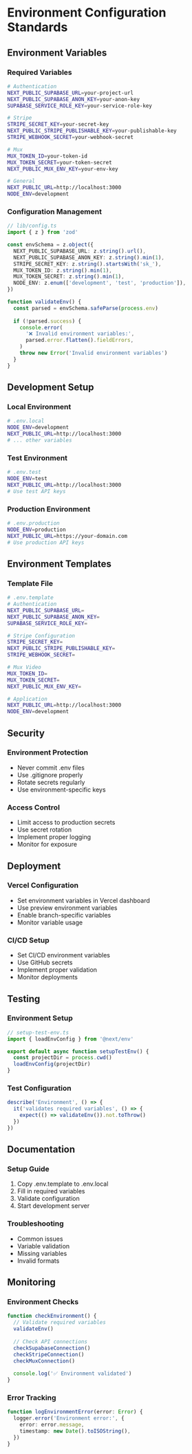 # Environment Configuration Standards

## Environment Variables

### Required Variables
```bash
# Authentication
NEXT_PUBLIC_SUPABASE_URL=your-project-url
NEXT_PUBLIC_SUPABASE_ANON_KEY=your-anon-key
SUPABASE_SERVICE_ROLE_KEY=your-service-role-key

# Stripe
STRIPE_SECRET_KEY=your-secret-key
NEXT_PUBLIC_STRIPE_PUBLISHABLE_KEY=your-publishable-key
STRIPE_WEBHOOK_SECRET=your-webhook-secret

# Mux
MUX_TOKEN_ID=your-token-id
MUX_TOKEN_SECRET=your-token-secret
NEXT_PUBLIC_MUX_ENV_KEY=your-env-key

# General
NEXT_PUBLIC_URL=http://localhost:3000
NODE_ENV=development
```

### Configuration Management
```typescript
// lib/config.ts
import { z } from 'zod'

const envSchema = z.object({
  NEXT_PUBLIC_SUPABASE_URL: z.string().url(),
  NEXT_PUBLIC_SUPABASE_ANON_KEY: z.string().min(1),
  STRIPE_SECRET_KEY: z.string().startsWith('sk_'),
  MUX_TOKEN_ID: z.string().min(1),
  MUX_TOKEN_SECRET: z.string().min(1),
  NODE_ENV: z.enum(['development', 'test', 'production']),
})

function validateEnv() {
  const parsed = envSchema.safeParse(process.env)
  
  if (!parsed.success) {
    console.error(
      '❌ Invalid environment variables:',
      parsed.error.flatten().fieldErrors,
    )
    throw new Error('Invalid environment variables')
  }
}
```

## Development Setup

### Local Environment
```bash
# .env.local
NODE_ENV=development
NEXT_PUBLIC_URL=http://localhost:3000
# ... other variables
```

### Test Environment
```bash
# .env.test
NODE_ENV=test
NEXT_PUBLIC_URL=http://localhost:3000
# Use test API keys
```

### Production Environment
```bash
# .env.production
NODE_ENV=production
NEXT_PUBLIC_URL=https://your-domain.com
# Use production API keys
```

## Environment Templates

### Template File
```bash
# .env.template
# Authentication
NEXT_PUBLIC_SUPABASE_URL=
NEXT_PUBLIC_SUPABASE_ANON_KEY=
SUPABASE_SERVICE_ROLE_KEY=

# Stripe Configuration
STRIPE_SECRET_KEY=
NEXT_PUBLIC_STRIPE_PUBLISHABLE_KEY=
STRIPE_WEBHOOK_SECRET=

# Mux Video
MUX_TOKEN_ID=
MUX_TOKEN_SECRET=
NEXT_PUBLIC_MUX_ENV_KEY=

# Application
NEXT_PUBLIC_URL=http://localhost:3000
NODE_ENV=development
```

## Security

### Environment Protection
- Never commit .env files
- Use .gitignore properly
- Rotate secrets regularly
- Use environment-specific keys

### Access Control
- Limit access to production secrets
- Use secret rotation
- Implement proper logging
- Monitor for exposure

## Deployment

### Vercel Configuration
- Set environment variables in Vercel dashboard
- Use preview environment variables
- Enable branch-specific variables
- Monitor variable usage

### CI/CD Setup
- Set CI/CD environment variables
- Use GitHub secrets
- Implement proper validation
- Monitor deployments

## Testing

### Environment Setup
```typescript
// setup-test-env.ts
import { loadEnvConfig } from '@next/env'

export default async function setupTestEnv() {
  const projectDir = process.cwd()
  loadEnvConfig(projectDir)
}
```

### Test Configuration
```typescript
describe('Environment', () => {
  it('validates required variables', () => {
    expect(() => validateEnv()).not.toThrow()
  })
})
```

## Documentation

### Setup Guide
1. Copy .env.template to .env.local
2. Fill in required variables
3. Validate configuration
4. Start development server

### Troubleshooting
- Common issues
- Variable validation
- Missing variables
- Invalid formats

## Monitoring

### Environment Checks
```typescript
function checkEnvironment() {
  // Validate required variables
  validateEnv()
  
  // Check API connections
  checkSupabaseConnection()
  checkStripeConnection()
  checkMuxConnection()
  
  console.log('✅ Environment validated')
}
```

### Error Tracking
```typescript
function logEnvironmentError(error: Error) {
  logger.error('Environment error:', {
    error: error.message,
    timestamp: new Date().toISOString(),
  })
}
```
